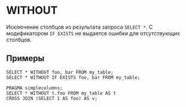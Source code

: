 # WITHOUT

Исключение столбцов из результата запроса `SELECT *`. С модификатором `IF EXISTS` не выдается ошибки для отсутствующих столбцов.

## Примеры

```yql
SELECT * WITHOUT foo, bar FROM my_table;
SELECT * WITHOUT IF EXISTS foo, bar FROM my_table;
```

```yql
PRAGMA simplecolumns;
SELECT * WITHOUT t.foo FROM my_table AS t
CROSS JOIN (SELECT 1 AS foo) AS v;
```
